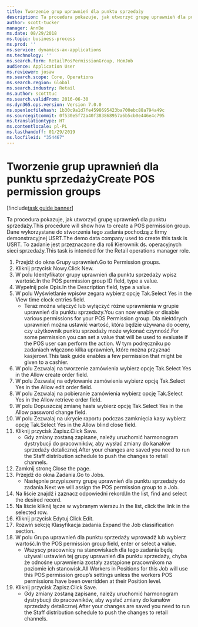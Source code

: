 ```yaml
---
title: Tworzenie grup uprawnień dla punktu sprzedaży
description: Ta procedura pokazuje, jak utworzyć grupę uprawnień dla punktu sprzedaży.
author: scott-tucker
manager: AnnBe
ms.date: 08/29/2018
ms.topic: business-process
ms.prod: ''
ms.service: dynamics-ax-applications
ms.technology: ''
ms.search.form: RetailPosPermissionGroup, HcmJob
audience: Application User
ms.reviewer: josaw
ms.search.scope: Core, Operations
ms.search.region: Global
ms.search.industry: Retail
ms.author: scotttuc
ms.search.validFrom: 2016-06-30
ms.dyn365.ops.version: Version 7.0.0
ms.openlocfilehash: 1b30c9a1d7fe4598695423ba700ebc88a794a49c
ms.sourcegitcommit: 0f530e5f72a40f383868957a6b5cb0e446e4c795
ms.translationtype: HT
ms.contentlocale: pl-PL
ms.lasthandoff: 01/29/2019
ms.locfileid: "354467"
---
```

# <a name="create-pos-permission-groups"></a><span data-ttu-id="4b373-103">Tworzenie grup uprawnień dla punktu sprzedaży</span><span class="sxs-lookup"><span data-stu-id="4b373-103">Create POS permission groups</span></span>

[!include[task guide banner](../includes/task-guide-banner.md)]

<span data-ttu-id="4b373-104">Ta procedura pokazuje, jak utworzyć grupę uprawnień dla punktu sprzedaży.</span><span class="sxs-lookup"><span data-stu-id="4b373-104">This procedure will show how to create a POS permission group.</span></span> <span data-ttu-id="4b373-105">Dane wykorzystane do stworzenia tego zadania pochodzą z firmy demonstracyjnej USRT.</span><span class="sxs-lookup"><span data-stu-id="4b373-105">The demo data company used to create this task is USRT.</span></span> <span data-ttu-id="4b373-106">To zadanie jest przeznaczone dla roli Kierownik ds. operacyjnych sieci sprzedaży.</span><span class="sxs-lookup"><span data-stu-id="4b373-106">This task is intended for the Retail operations manager role.</span></span>

1. <span data-ttu-id="4b373-107">Przejdź do okna Grupy uprawnień.</span><span class="sxs-lookup"><span data-stu-id="4b373-107">Go to Permission groups.</span></span>
2. <span data-ttu-id="4b373-108">Kliknij przycisk Nowy.</span><span class="sxs-lookup"><span data-stu-id="4b373-108">Click New.</span></span>
3. <span data-ttu-id="4b373-109">W polu Identyfikator grupy uprawnień dla punktu sprzedaży wpisz wartość.</span><span class="sxs-lookup"><span data-stu-id="4b373-109">In the POS permission group ID field, type a value.</span></span>
4. <span data-ttu-id="4b373-110">Wypełnij pole Opis.</span><span class="sxs-lookup"><span data-stu-id="4b373-110">In the Description field, type a value.</span></span>
5. <span data-ttu-id="4b373-111">W polu Wyświetlanie wpisów zegara wybierz opcję Tak.</span><span class="sxs-lookup"><span data-stu-id="4b373-111">Select Yes in the View time clock entries field.</span></span>
    * <span data-ttu-id="4b373-112">Teraz można włączyć lub wyłączyć różne uprawnienia w grupie uprawnień dla punktu sprzedaży.</span><span class="sxs-lookup"><span data-stu-id="4b373-112">You can now enable or disable various permissions for your POS Permission group.</span></span> <span data-ttu-id="4b373-113">Dla niektórych uprawnień można ustawić wartość, która będzie używana do oceny, czy użytkownik punktu sprzedaży może wykonać czynność.</span><span class="sxs-lookup"><span data-stu-id="4b373-113">For some permission you can set a value that will be used to evaluate if the POS user can perform the action.</span></span>  <span data-ttu-id="4b373-114">W tym podręczniku po zadaniach włączono kilka uprawnień, które można przyznać kasjerowi.</span><span class="sxs-lookup"><span data-stu-id="4b373-114">This task guide enables a few permission that might be given to a cashier.</span></span>  
6. <span data-ttu-id="4b373-115">W polu Zezwalaj na tworzenie zamówienia wybierz opcję Tak.</span><span class="sxs-lookup"><span data-stu-id="4b373-115">Select Yes in the Allow create order field.</span></span>
7. <span data-ttu-id="4b373-116">W polu Zezwalaj na edytowanie zamówienia wybierz opcję Tak.</span><span class="sxs-lookup"><span data-stu-id="4b373-116">Select Yes in the Allow edit order field.</span></span>
8. <span data-ttu-id="4b373-117">W polu Zezwalaj na pobieranie zamówienia wybierz opcję Tak.</span><span class="sxs-lookup"><span data-stu-id="4b373-117">Select Yes in the Allow retrieve order field.</span></span>
9. <span data-ttu-id="4b373-118">W polu Dopuszczaj zmianę hasła wybierz opcję Tak.</span><span class="sxs-lookup"><span data-stu-id="4b373-118">Select Yes in the Allow password change field.</span></span>
10. <span data-ttu-id="4b373-119">W polu Zezwalaj na ukrycie raportu podczas zamknięcia kasy wybierz opcję Tak.</span><span class="sxs-lookup"><span data-stu-id="4b373-119">Select Yes in the Allow blind close field.</span></span>
11. <span data-ttu-id="4b373-120">Kliknij przycisk Zapisz.</span><span class="sxs-lookup"><span data-stu-id="4b373-120">Click Save.</span></span>
    * <span data-ttu-id="4b373-121">Gdy zmiany zostaną zapisane, należy uruchomić harmonogram dystrybucji do pracowników, aby wysłać zmiany do kanałów sprzedaży detalicznej.</span><span class="sxs-lookup"><span data-stu-id="4b373-121">After your changes are saved you need to run the Staff distribution schedule to push the changes to retail channels.</span></span>  
12. <span data-ttu-id="4b373-122">Zamknij stronę.</span><span class="sxs-lookup"><span data-stu-id="4b373-122">Close the page.</span></span>
13. <span data-ttu-id="4b373-123">Przejdź do okna Zadania.</span><span class="sxs-lookup"><span data-stu-id="4b373-123">Go to Jobs.</span></span>
    * <span data-ttu-id="4b373-124">Następnie przypiszemy grupę uprawnień dla punktu sprzedaży do zadania.</span><span class="sxs-lookup"><span data-stu-id="4b373-124">Next we will assign the POS permission group to a Job.</span></span>  
14. <span data-ttu-id="4b373-125">Na liście znajdź i zaznacz odpowiedni rekord.</span><span class="sxs-lookup"><span data-stu-id="4b373-125">In the list, find and select the desired record.</span></span>
15. <span data-ttu-id="4b373-126">Na liście kliknij łącze w wybranym wierszu.</span><span class="sxs-lookup"><span data-stu-id="4b373-126">In the list, click the link in the selected row.</span></span>
16. <span data-ttu-id="4b373-127">Kliknij przycisk Edytuj.</span><span class="sxs-lookup"><span data-stu-id="4b373-127">Click Edit.</span></span>
17. <span data-ttu-id="4b373-128">Rozwiń sekcję Klasyfikacja zadania.</span><span class="sxs-lookup"><span data-stu-id="4b373-128">Expand the Job classification section.</span></span>
18. <span data-ttu-id="4b373-129">W polu Grupa uprawnień dla punktu sprzedaży wprowadź lub wybierz wartość.</span><span class="sxs-lookup"><span data-stu-id="4b373-129">In the POS permission group field, enter or select a value.</span></span>
    * <span data-ttu-id="4b373-130">Wszyscy pracownicy na stanowiskach dla tego zadania będą używali ustawień tej grupy uprawnień dla punktu sprzedaży, chyba że odnośne uprawnienia zostały zastąpione pracownikom na poziomie ich stanowisk.</span><span class="sxs-lookup"><span data-stu-id="4b373-130">All Workers in Positions for this Job will use this POS permission group’s settings unless the workers POS permissions have been overridden at their Position level.</span></span>  
19. <span data-ttu-id="4b373-131">Kliknij przycisk Zapisz.</span><span class="sxs-lookup"><span data-stu-id="4b373-131">Click Save.</span></span>
    * <span data-ttu-id="4b373-132">Gdy zmiany zostaną zapisane, należy uruchomić harmonogram dystrybucji do pracowników, aby wysłać zmiany do kanałów sprzedaży detalicznej.</span><span class="sxs-lookup"><span data-stu-id="4b373-132">After your changes are saved you need to run the Staff distribution schedule to push the changes to retail channels.</span></span>  

